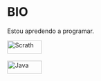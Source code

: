 <h1>BIO</h1>

<p>Estou apredendo a programar.</p> 


<div>
<img align="center" alt="Scrath" height="30" width="80" src="https://img.shields.io/badge/Scratch-4D97FF?style=for-the-badge&logo=Scratch&logoColor=white">
  </div><br>


<div>
<img align="center" alt="Java" height="30" width="80" src="https://img.shields.io/badge/JavaScript-323330?style=for-the-badge&logo=javascript&logoColor=F7DF1E">
